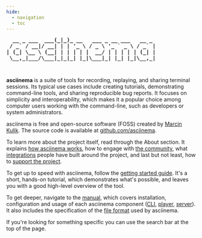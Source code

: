 ```yaml
---
hide:
  - navigation
  - toc
---
```


<style>
.md-typeset h1 {
  position: absolute;
  left: -10000px;
  opacity: 0;
}

pre.ascii-logo {
  margin: 0 0 3em 0;
  font-weight: bold;
}
</style>

<pre class="ascii-logo">
  __ _ ___  ___(_|_)_ __   ___ _ __ ___   __ _
 / _` / __|/ __| | | '_ \ / _ \ '_ ` _ \ / _` |
| (_| \__ \ (__| | | | | |  __/ | | | | | (_| |
 \__,_|___/\___|_|_|_| |_|\___|_| |_| |_|\__,_|
</pre>

__asciinema__ is a suite of tools for recording, replaying, and sharing terminal
sessions. Its typical use cases include creating tutorials, demonstrating
command-line tools, and sharing reproducible bug reports. It focuses on
simplicity and interoperability, which makes it a popular choice among computer
users working with the command-line, such as developers or system
administrators.

asciinema is free and open-source software (FOSS) created by [Marcin
Kulik](https://hachyderm.io/@ku1ik). The source code is available at
[github.com/asciinema](https://github.com/asciinema).

To learn more about the project itself, read through the About section. It
explains [how asciinema works](how-it-works.md), how to engage with [the
community](community.md), what [integrations](integrations.md) people have built
around the project, and last but not least, how to [support the
project](donations.md).

To get up to speed with asciinema, follow the [getting started
guide](getting-started.md). It's a short, hands-on tutorial, which demonstrates
what's possible, and leaves you with a good high-level overview of the tool.

To get deeper, navigate to the [manual](manual/index.md), which covers
installation, configuration and usage of each asciinema component
([CLI](manual/cli/index.md), [player](manual/player/index.md),
[server](manual/server/index.md)). It also includes the specification of the
[file format](manual/asciicast/v2.md) used by asciinema.

If you're looking for something specific you can use the search bar at the top
of the page.
